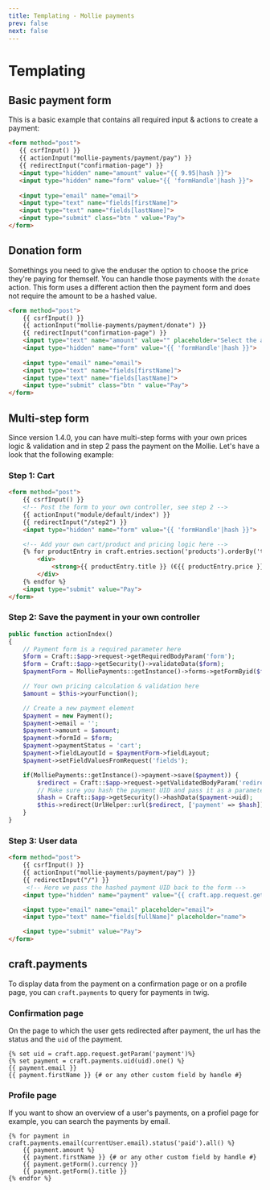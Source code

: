 ```yaml
---
title: Templating - Mollie payments
prev: false
next: false
---
```


# Templating
 
## Basic payment form
This is a basic example that contains all required input & actions to create a payment:
 
 ```html
<form method="post">
    {{ csrfInput() }}
    {{ actionInput("mollie-payments/payment/pay") }}
    {{ redirectInput("confirmation-page") }}
    <input type="hidden" name="amount" value="{{ 9.95|hash }}">
    <input type="hidden" name="form" value="{{ 'formHandle'|hash }}">
    
    <input type="email" name="email">
    <input type="text" name="fields[firstName]">
    <input type="text" name="fields[lastName]">
    <input type="submit" class="btn " value="Pay">
</form>
```

## Donation form
Somethings you need to give the enduser the option to choose the price they're paying for themself. You can handle those payments with the ``donate`` action. 
This form uses a different action then the payment form and does not require the amount to be a hashed value. 
```html
<form method="post">
    {{ csrfInput() }}
    {{ actionInput("mollie-payments/payment/donate") }}
    {{ redirectInput("confirmation-page") }}
    <input type="text" name="amount" value="" placeholder="Select the amount you want tot donate">
    <input type="hidden" name="form" value="{{ 'formHandle'|hash }}">
    
    <input type="email" name="email">
    <input type="text" name="fields[firstName]">
    <input type="text" name="fields[lastName]">
    <input type="submit" class="btn " value="Pay">
</form>
```

## Multi-step form
Since version 1.4.0, you can have multi-step forms with your own prices logic & validation and in step 2 pass the payment on the Mollie. Let's have a look that the following example:

### Step 1: Cart
````html
<form method="post">
    {{ csrfInput() }}
    <!-- Post the form to your own controller, see step 2 --> 
    {{ actionInput("module/default/index") }}
    {{ redirectInput("/step2") }}
    <input type="hidden" name="form" value="{{ 'formHandle'|hash }}">

    <!-- Add your own cart/product and pricing logic here --> 
    {% for productEntry in craft.entries.section('products').orderBy('title ASC').all() %}
        <div>
            <strong>{{ productEntry.title }} (€{{ productEntry.price }})</strong>
        </div>
    {% endfor %}
    <input type="submit" value="Pay">
</form>
````

### Step 2: Save the payment in your own controller

````php
public function actionIndex()
{
    // Payment form is a required parameter here
    $form = Craft::$app->request->getRequiredBodyParam('form');
    $form = Craft::$app->getSecurity()->validateData($form);
    $paymentForm = MolliePayments::getInstance()->forms->getFormByid($form);

    // Your own pricing calculation & validation here
    $amount = $this->yourFunction();

    // Create a new payment element
    $payment = new Payment();
    $payment->email = '';
    $payment->amount = $amount;
    $payment->formId = $form;
    $payment->paymentStatus = 'cart';
    $payment->fieldLayoutId = $paymentForm->fieldLayout;
    $payment->setFieldValuesFromRequest('fields');

    if(MolliePayments::getInstance()->payment->save($payment)) {
        $redirect = Craft::$app->request->getValidatedBodyParam('redirect');
        // Make sure you hash the payment UID and pass it as a parameter
        $hash = Craft::$app->getSecurity()->hashData($payment->uid);
        $this->redirect(UrlHelper::url($redirect, ['payment' => $hash]));
    }
}
````

### Step 3: User data 

````html
<form method="post">
    {{ csrfInput() }}
    {{ actionInput("mollie-payments/payment/pay") }}
    {{ redirectInput("/") }}
     <!-- Here we pass the hashed payment UID back to the form -->
    <input type="hidden" name="payment" value="{{ craft.app.request.getParam('payment') }}">

    <input type="email" name="email" placeholder="email">
    <input type="text" name="fields[fullName]" placeholder="name">

    <input type="submit" value="Pay">
</form>
````

## craft.payments
To display data from the payment on a confirmation page or on a profile page, you can `craft.payments` to query for payments in twig.

### Confirmation page
On the page to which the user gets redirected after payment, the url has the status and the `uid` of the payment.
```twig
{% set uid = craft.app.request.getParam('payment')%}
{% set payment = craft.payments.uid(uid).one() %}
{{ payment.email }}
{{ payment.firstName }} {# or any other custom field by handle #}
```

### Profile page
If you want to show an overview of a user's payments, on a profiel page for example, you can search the payments by email.

```twig
{% for payment in craft.payments.email(currentUser.email).status('paid').all() %}
    {{ payment.amount %}
    {{ payment.firstName }} {# or any other custom field by handle #}
    {{ payment.getForm().currency }}
    {{ payment.getForm().title }}     
{% endfor %}
```